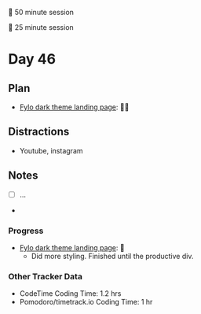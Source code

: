 🍒 50 minute session

🍅 25 minute session

# Day 46

## Plan

-   [Fylo dark theme landing page](https://www.frontendmentor.io/challenges/fylo-dark-theme-landing-page-5ca5f2d21e82137ec91a50fd): 🍒🍒

## Distractions

-   Youtube, instagram

## Notes

-   [ ] ...
-

### Progress

-   [Fylo dark theme landing page](https://www.frontendmentor.io/challenges/fylo-dark-theme-landing-page-5ca5f2d21e82137ec91a50fd): 🍒
    -   Did more styling. Finished until the productive div.

### Other Tracker Data

-   CodeTime Coding Time: 1.2 hrs
-   Pomodoro/timetrack.io Coding Time: 1 hr
